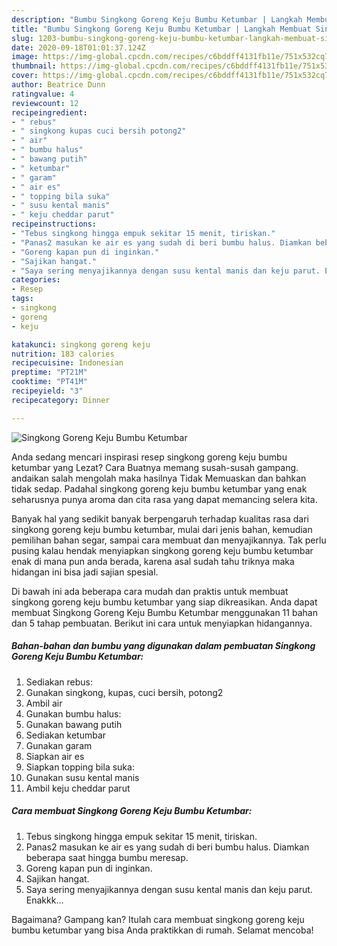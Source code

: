 ```yaml
---
description: "Bumbu Singkong Goreng Keju Bumbu Ketumbar | Langkah Membuat Singkong Goreng Keju Bumbu Ketumbar Yang Menggugah Selera"
title: "Bumbu Singkong Goreng Keju Bumbu Ketumbar | Langkah Membuat Singkong Goreng Keju Bumbu Ketumbar Yang Menggugah Selera"
slug: 1203-bumbu-singkong-goreng-keju-bumbu-ketumbar-langkah-membuat-singkong-goreng-keju-bumbu-ketumbar-yang-menggugah-selera
date: 2020-09-18T01:01:37.124Z
image: https://img-global.cpcdn.com/recipes/c6bddff4131fb11e/751x532cq70/singkong-goreng-keju-bumbu-ketumbar-foto-resep-utama.jpg
thumbnail: https://img-global.cpcdn.com/recipes/c6bddff4131fb11e/751x532cq70/singkong-goreng-keju-bumbu-ketumbar-foto-resep-utama.jpg
cover: https://img-global.cpcdn.com/recipes/c6bddff4131fb11e/751x532cq70/singkong-goreng-keju-bumbu-ketumbar-foto-resep-utama.jpg
author: Beatrice Dunn
ratingvalue: 4
reviewcount: 12
recipeingredient:
- " rebus"
- " singkong kupas cuci bersih potong2"
- " air"
- " bumbu halus"
- " bawang putih"
- " ketumbar"
- " garam"
- " air es"
- " topping bila suka"
- " susu kental manis"
- " keju cheddar parut"
recipeinstructions:
- "Tebus singkong hingga empuk sekitar 15 menit, tiriskan."
- "Panas2 masukan ke air es yang sudah di beri bumbu halus. Diamkan beberapa saat hingga bumbu meresap."
- "Goreng kapan pun di inginkan."
- "Sajikan hangat."
- "Saya sering menyajikannya dengan susu kental manis dan keju parut. Enakkk..."
categories:
- Resep
tags:
- singkong
- goreng
- keju

katakunci: singkong goreng keju 
nutrition: 183 calories
recipecuisine: Indonesian
preptime: "PT21M"
cooktime: "PT41M"
recipeyield: "3"
recipecategory: Dinner

---
```



![Singkong Goreng Keju Bumbu Ketumbar](https://img-global.cpcdn.com/recipes/c6bddff4131fb11e/751x532cq70/singkong-goreng-keju-bumbu-ketumbar-foto-resep-utama.jpg)

Anda sedang mencari inspirasi resep singkong goreng keju bumbu ketumbar yang Lezat? Cara Buatnya memang susah-susah gampang. andaikan salah mengolah maka hasilnya Tidak Memuaskan dan bahkan tidak sedap. Padahal singkong goreng keju bumbu ketumbar yang enak seharusnya punya aroma dan cita rasa yang dapat memancing selera kita.

Banyak hal yang sedikit banyak berpengaruh terhadap kualitas rasa dari singkong goreng keju bumbu ketumbar, mulai dari jenis bahan, kemudian pemilihan bahan segar, sampai cara membuat dan menyajikannya. Tak perlu pusing kalau hendak menyiapkan singkong goreng keju bumbu ketumbar enak di mana pun anda berada, karena asal sudah tahu triknya maka hidangan ini bisa jadi sajian spesial.




Di bawah ini ada beberapa cara mudah dan praktis untuk membuat singkong goreng keju bumbu ketumbar yang siap dikreasikan. Anda dapat membuat Singkong Goreng Keju Bumbu Ketumbar menggunakan 11 bahan dan 5 tahap pembuatan. Berikut ini cara untuk menyiapkan hidangannya.

<!--inarticleads1-->

##### Bahan-bahan dan bumbu yang digunakan dalam pembuatan Singkong Goreng Keju Bumbu Ketumbar:

1. Sediakan  rebus:
1. Gunakan  singkong, kupas, cuci bersih, potong2
1. Ambil  air
1. Gunakan  bumbu halus:
1. Gunakan  bawang putih
1. Sediakan  ketumbar
1. Gunakan  garam
1. Siapkan  air es
1. Siapkan  topping bila suka:
1. Gunakan  susu kental manis
1. Ambil  keju cheddar parut




<!--inarticleads2-->

##### Cara membuat Singkong Goreng Keju Bumbu Ketumbar:

1. Tebus singkong hingga empuk sekitar 15 menit, tiriskan.
1. Panas2 masukan ke air es yang sudah di beri bumbu halus. Diamkan beberapa saat hingga bumbu meresap.
1. Goreng kapan pun di inginkan.
1. Sajikan hangat.
1. Saya sering menyajikannya dengan susu kental manis dan keju parut. Enakkk...




Bagaimana? Gampang kan? Itulah cara membuat singkong goreng keju bumbu ketumbar yang bisa Anda praktikkan di rumah. Selamat mencoba!
